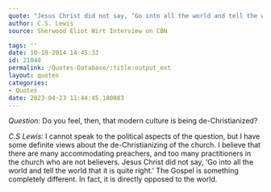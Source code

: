 ```yaml
---
quote: "Jesus Christ did not say, ‘Go into all the world and tell the world that it is quite right.’ The Gospel is something completely different. In fact, it is directly opposed to the world."
author: C.S. Lewis
source: Sherwood Eliot Wirt Interview on CBN

tags: ''
date: 10-10-2014 14:45:33
id: 21040
permalink: /Quotes-Database/:title:output_ext
layout: quotes
categories:
- Quotes
date: 2023-04-23 11:44:45.180083
---
```

*Question:* Do you feel, then, that modern culture is being de-Christianized?

*C.S Lewis:* I cannot speak to the political aspects of the question, but I have some definite views about the de-Christianizing of the church. I believe that there are many accommodating preachers, and too many practitioners in the church who are not believers. Jesus Christ did not say, ‘Go into all the world and tell the world that it is quite right.’ The Gospel is something completely different. In fact, it is directly opposed to the world.